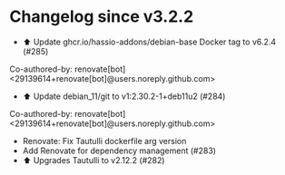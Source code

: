 # Changelog since v3.2.2
- ⬆️ Update ghcr.io/hassio-addons/debian-base Docker tag to v6.2.4 (#285)

Co-authored-by: renovate[bot] <29139614+renovate[bot]@users.noreply.github.com> 
- ⬆️ Update debian_11/git to v1:2.30.2-1+deb11u2 (#284)

Co-authored-by: renovate[bot] <29139614+renovate[bot]@users.noreply.github.com> 
- Renovate: Fix Tautulli dockerfile arg version 
- Add Renovate for dependency management (#283) 
- ⬆️ Upgrades Tautulli to v2.12.2 (#282) 
